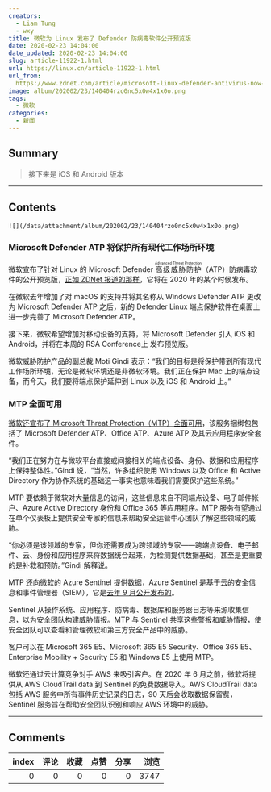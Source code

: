 ```yaml
---
creators:
  - Liam Tung
  - wxy
title: 微软为 Linux 发布了 Defender 防病毒软件公开预览版
date: 2020-02-23 14:04:00
date_updated: 2020-02-23 14:04:00
slug: article-11922-1.html
url: https://linux.cn/article-11922-1.html
url_from: 
  https://www.zdnet.com/article/microsoft-linux-defender-antivirus-now-in-public-preview-ios-and-android-are-next/
image: album/202002/23/140404rzo0nc5x0w4x1x0o.png
tags:
  - 微软
categories:
  - 新闻
---
```


## Summary

> 接下来是 iOS 和 Android 版本

***

<!-- more -->

## Contents

`![](/data/attachment/album/202002/23/140404rzo0nc5x0w4x1x0o.png)`

### Microsoft Defender ATP 将保护所有现代工作场所环境

微软宣布了针对 Linux 的 Microsoft Defender <ruby> 高级威胁防护 <rp>  （ </rp> <rt>  Advanced Threat Protection </rt> <rp>  ） </rp></ruby>（ATP）防病毒软件的公开预览版，[正如 ZDNet 报道的那样](https://www.zdnet.com/article/microsoft-defender-atp-is-coming-to-linux-in-2020/)，它将在 2020 年的某个时候发布。

在微软去年增加了对 macOS 的支持并将其名称从 Windows Defender ATP 更改为 Microsoft Defender ATP 之后，新的 Defender Linux 端点保护软件在桌面上进一步完善了 Microsoft Defender ATP。

接下来，微软希望增加对移动设备的支持，将 Microsoft Defender 引入 iOS 和 Android，并将在本周的 RSA Conference上 发布预览版。

微软威胁防护产品的副总裁 Moti Gindi 表示：“我们的目标是将保护带到所有现代工作场所环境，无论是微软环境还是非微软环境。我们正在保护 Mac 上的端点设备，而今天，我们要将端点保护延伸到 Linux 以及 iOS 和 Android 上。”

### MTP 全面可用

[微软还宣布了 Microsoft Threat Protection（MTP）全面可用](https://docs.microsoft.com/en-us/microsoft-365/security/mtp/microsoft-threat-protection)，该服务捆绑包包括了 Microsoft Defender ATP、Office ATP、Azure ATP 及其云应用程序安全套件。

“我们正在努力在与微软平台直接或间接相关的端点设备、身份、数据和应用程序上保持整体性。”Gindi 说，“当然，许多组织使用 Windows 以及 Office 和 Active Directory 作为协作系统的基础这一事实也意味着我们需要保护这些系统。”

MTP 要依赖于微软对大量信息的访问，这些信息来自不同端点设备、电子邮件帐户、Azure Active Directory 身份和 Office 365 等应用程序。MTP 服务有望通过在单个仪表板上提供安全专家的信息来帮助安全运营中心团队了解这些领域的威胁。

“你必须是该领域的专家，但你还需要成为跨领域的专家——跨端点设备、电子邮件、云、身份和应用程序来将数据统合起来，为检测提供数据基础，甚至是更重要的是补救和预防。”Gindi 解释说。

MTP 还向微软的 Azure Sentinel 提供数据，Azure Sentinel 是基于云的安全信息和事件管理器（SIEM），它是[去年 9 月公开发布的](https://www.zdnet.com/article/azure-sentinel-microsofts-cloud-based-siem-hits-general-availability/)。

Sentinel 从操作系统、应用程序、防病毒、数据库和服务器日志等来源收集信息，以为安全团队构建威胁情报。MTP 与 Sentinel 共享这些警报和威胁情报，使安全团队可以查看和管理微软和第三方安全产品中的威胁。

客户可以在 Microsoft 365 E5、Microsoft 365 E5 Security、Office 365 E5、Enterprise Mobility + Security E5 和 Windows E5 上使用 MTP。

微软还通过云计算竞争对手 AWS 来吸引客户。在 2020 年 6 月之前，微软将提供从 AWS CloudTrail data 到 Sentinel 的免费数据导入。AWS CloudTrail data 包括 AWS 服务中所有事件历史记录的日志，90 天后会收取数据保留费，Sentinel 服务旨在帮助安全团队识别和响应 AWS 环境中的威胁。

***

## Comments


|   index |   评论 |   收藏 |   点赞 |   分享 |   浏览 |
|--------:|-------:|-------:|-------:|-------:|-------:|
|       0 |      0 |      0 |      0 |      0 |   3747 |
